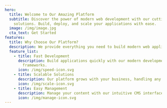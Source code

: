 ```yaml
---
hero:
  title: Welcome to Our Amazing Platform
  subtitle: Discover the power of modern web development with our cutting-edge
    solutions. Build, deploy, and scale your applications with ease.
  image: /img/image.jpg
  cta_text: Get Started
features:
  title: Why Choose Our Platform?
  description: We provide everything you need to build modern web applications
  feature_list:
    - title: Fast Development
      description: Build applications quickly with our modern development tools and
        frameworks.
      icon: /img/speed-icon.svg
    - title: Scalable Solutions
      description: Our platform grows with your business, handling any scale of traffic.
      icon: /img/scale-icon.svg
    - title: Easy Management
      description: Manage your content with our intuitive CMS interface.
      icon: /img/manage-icon.svg
---
```

